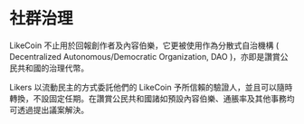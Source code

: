 # 社群治理

LikeCoin 不止用於回報創作者及內容伯樂，它更被使用作為分散式自治機構 \( Decentralized Autonomous/Democratic Organization, DAO \)，亦即是讚賞公民共和國的治理代幣。

Likers 以流動民主的方式委託他們的 LikeCoin 予所信賴的驗證人，並且可以隨時轉換，不設固定任期。在讚賞公民共和國諸如預設內容伯樂、通脹率及其他事務均可透過提出議案解決。

